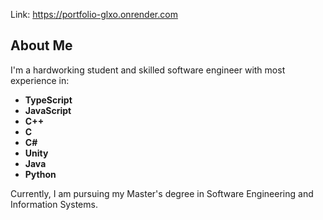 Link: https://portfolio-glxo.onrender.com
## About Me

I'm a hardworking student and skilled software engineer with most experience in:

- **TypeScript**
- **JavaScript**
- **C++**
- **C**
- **C#**
- **Unity**
- **Java**
- **Python**

Currently, I am pursuing my Master's degree in Software Engineering and Information Systems.
